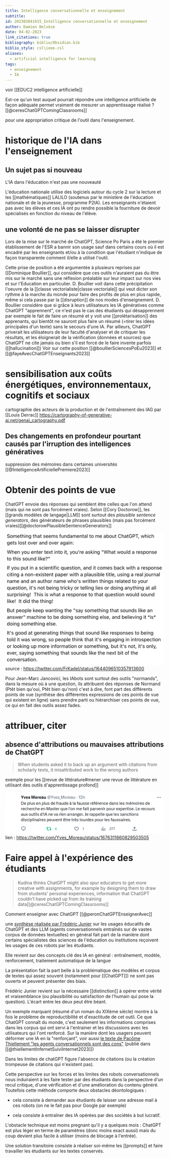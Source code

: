 ```yaml
---
title: Intelligence conversationnelle et enseignement
subtitle: 
id: 202302041915_Intelligence conversationnelle et enseignement
author: Damien Belvèze
date: 04-02-2023
link_citations: true
bibliography: biblio/Obsidian.bib
biblio_style: csl\ieee.csl
aliases:
  - artificial intelligence for learning
tags:
  - enseignement
  - IA
---
```


voir [[EDUC2 intelligence artificielle]]

Est-ce qu'un test auquel pourrait répondre une intelligence artificielle de façon adéquate permet vraiment de mesurer un apprentissage réalisé ? [[@ceresChatGPTComingClassrooms]]

pour une appropriation critique de l'outil dans l'enseignement.

# historique de l'IA dans l'enseignement

## Un sujet pas si nouveau

L'IA dans l'éducation n'est pas une nouveauté

L'éducation nationale utilise des logiciels autour du cycle 2 sur la lecture et les [[mathématiques]] LALILO (soutenus par le ministère de l'éducation nationale et de la jeunesse, programme P2IA). Les enseignants n'étaient pas avec les élèves et ces IA ont pu rendre possible la fourniture de devoir spécialisés en fonction du niveau de l'élève.

## une volonté de ne pas se laisser disrupter

Lors de la mise sur le marché de ChatGPT, Science Po Paris a été le premier établissement de l'ESR a bannir son usage sauf dans certains cours où il est encadré par les enseignants et/ou à la condition que l'étudiant n'indique de façon transparente comment il/elle a utilisé l'outil. 

Cette prise de position a été argumentée à plusieurs reprises par [[Dominique Boullier]], qui considère que ces outils n'auraient pas du être mis sur le marché sans une réflexion préalable sur leur impact sur nos vies et sur l'Education en particulier. 
D. Boullier voit dans cette précipitation l'oeuvre de la [[classe vectorialiste|classe vectoriale]] qui veut dicter son rythme à la marche du monde pour faire des profits de plus en plus rapide, même si cela passe par la [[disruption]] de nos modes d'enseignement. 
D. Boullier considère que si grâce à leurs utilisateurs les IA génératives comme ChatGPT "apprennent", ce n'est pas le cas des étudiants qui désapprennent par exemple le fait de faire un résumé et y voit une [[prolétarisation]] des apprenants, qui bientôt ne sauront plus faire un résumé (=tirer les idées principales d'un texte) sans le secours d'une IA. Par ailleurs, ChatGPT priverait les utilisateurs de leur faculté d'analyser et de critiquer les résultats, et les éloignerait de la vérification (données et sources) que ChatGPT ne cite jamais ou bien s'il est forcé de le faire invente parfois ([[hallucination]])
Voir sur cette position [[@boullierSciencesPoEu2023]] et [[@fayeAvecChatGPTEnseignants2023]]


# sensibilisation aux coûts énergétiques, environnementaux, cognitifs et sociaux

cartographie des acteurs de la production et de l'entraînement des IAG par [[Louis Derrac]] 
https://cartography-of-generative-ai.net/genai_cartography.pdf

## Des changements en profondeur pourtant causés par l'irruption des intelligences génératives

suppression des mémoires dans certaines universités [[@IntelligenceArtificiellePremiere2023]]
# Obtenir des points de vue


ChatGPT envoie des réponses qui semblent être celles que l'on attend (mais qui ne sont pas forcément vraies). Selon [[Cory Doctorow]], les [[grands modèles de langage|LLM]] sont surtout des *plausible sentence generators*, des générateurs de phrases plausibles (mais pas forcément vraies)[[@doctorowPlausibleSentenceGenerators]]

![](images/ChatGPT_answer.png)
source : https://twitter.com/FrKadel/status/1644096510357913600

Pour Jean-Marc Jancovici, les IAbots sont surtout des outils "normands", dans la mesure où à une question, ils attribuent des réponses de Normand (Ptêt bien qu'oui, Ptêt bien qu'non)
c'est à dire, font part des différents points de vue (synthèse des différentes expressions de ces points de vue qui existent en ligne) sans prendre parti ou hiérarchiser ces points de vue, ce qui en fait des outils assez fades. 
# attribuer, citer

## absence d'attributions ou mauvaises attributions de ChatGPT

> When students asked it to back up an argument with citations from scholarly texts, it misattributed work to the wrong authors



exemple pour les [[revue de littérature#mener une revue de littérature en utilisant des outils d'apprentissage profond]]

![](images/fausse_reference.PNG)
lien : https://twitter.com/Yves_Moreau/status/1676311660829503505

# Faire appel à l'expérience des étudiants

> Kudina thinks ChatGPT might also spur educators to get more creative with assignments, for example by designing them to draw from students’ personal experiences, information that ChatGPT couldn’t have picked up from its training data[[@ceresChatGPTComingClassrooms]]


Comment enseigner avec ChatGPT [[@peronChatGPTEnseignerAvec]]

une [synthèse réalisée par Frédéric Junier](https://frederic-junier.org/chatGPT/#1) sur les usages éducatifs de ChatGPT et des LLM (agents conversationnels entraînés sur de vastes corpus de données textuelles) en général fait part de la manière dont certains spécialistes des sciences de l'éducation ou institutions reçoivent les usages de ces robots par les étudiants. 

Elle revient sur des concepts clé des IA en général : entraînement, modèle, renforcement, traitement automatique de la langue  

La présentation fait la part belle à la problématique des modèles et corpus de textes qui assez souvent (notamment pour [[ChatGPT]]) ne sont pas ouverts et peuvent présenter des biais.  

Frédéric Junier revient sur la nécessaire [[distinction]] à opérer entre vérité et vraisemblance (ou plausibilité ou satisfaction de l'humain qui pose la question). L'écart entre les deux peut être béant.  

Un exemple marquant (résumé d'un roman du XIXème siècle) montre à la fois le problème de reproductibilité et d'exactitude de cet outil. Ce que ChatGPT connaît du monde, c'est seulement les informations comprises dans les corpus qui ont servi à l'entrainer et les discussions avec les utilisateurs qui l'ont renforcé. Sur la manière dont les usagers peuvent déformer une IA en la "renforçant", voir aussi [le texte de Pacôme Thiellement "les agents conversationnels sont des cons"](https://www.blast-info.fr/articles/2022/infernet-tay-les-agents-conversationnels-sont-des-cons-VfabKlwDThWcH-rSdDkq7w)  (publié dans [[@thiellementInfernetSuiviInternet2023]])

Dans les limites de chatGPT figure l'absence de citations (ou la création trompeuse de citations qui n'existent pas).

Cette perspective sur les forces et les limites des robots conversationnels nous induiraient à les faire tester par des étudiants dans la perspective d'un recul critique, d'une vérification et d'une amélioration du contenu généré. Toutefois cette méthode comporte deux obstacles déontologiques :  

- cela consiste à demander aux étudiants de laisser une adresse mail à ces robots (on ne le fait pas pour Google par exemple)  

- cela consiste à entraîner des IA opérées par des sociétés à but lucratif.  

L'obstacle technique est moins pregnant qu'il y a quelques mois : ChatGPT est plus léger en terme de paramètres (donc moins exact aussi) mais du coup devient plus facile à utiliser (moins de blocage à l'entrée).  

Une solution transitoire consiste à réaliser soi-même les [[prompts]] et faire travailler les étudiants sur les textes conservés.

